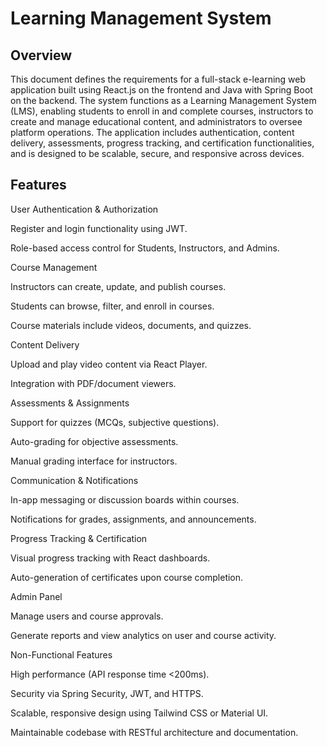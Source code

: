# Learning Management System

## Overview

This document defines the requirements for a full-stack e-learning web application built using React.js on the frontend and Java with Spring Boot on the backend. The system functions as a Learning Management System (LMS), enabling students to enroll in and complete courses, instructors to create and manage educational content, and administrators to oversee platform operations. The application includes authentication, content delivery, assessments, progress tracking, and certification functionalities, and is designed to be scalable, secure, and responsive across devices.
## Features
User Authentication & Authorization

Register and login functionality using JWT.

Role-based access control for Students, Instructors, and Admins.

Course Management

Instructors can create, update, and publish courses.

Students can browse, filter, and enroll in courses.

Course materials include videos, documents, and quizzes.

Content Delivery

Upload and play video content via React Player.

Integration with PDF/document viewers.

Assessments & Assignments

Support for quizzes (MCQs, subjective questions).

Auto-grading for objective assessments.

Manual grading interface for instructors.

Communication & Notifications

In-app messaging or discussion boards within courses.

Notifications for grades, assignments, and announcements.

Progress Tracking & Certification

Visual progress tracking with React dashboards.

Auto-generation of certificates upon course completion.

Admin Panel

Manage users and course approvals.

Generate reports and view analytics on user and course activity.

Non-Functional Features

High performance (API response time <200ms).

Security via Spring Security, JWT, and HTTPS.

Scalable, responsive design using Tailwind CSS or Material UI.

Maintainable codebase with RESTful architecture and documentation.


